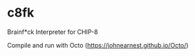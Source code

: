 # c8fk
Brainf*ck Interpreter for CHIP-8

Compile and run with Octo (https://johnearnest.github.io/Octo/)
